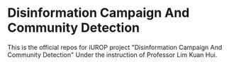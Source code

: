 # Disinformation Campaign And Community Detection
This is the official repos for iUROP project "Disinformation Campaign And Community Detection"
Under the instruction of Professor Lim Kuan Hui.